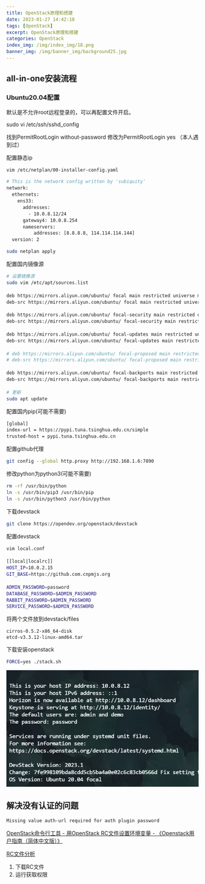 ```yaml
---
title: OpenStack原理和搭建
date: 2023-01-27 14:42:18
tags: [OpenStack]
excerpt: OpenStack原理和搭建
categories: OpenStack
index_img: /img/index_img/18.png
banner_img: /img/banner_img/background25.jpg
---
```


## all-in-one安装流程
### Ubuntu20.04配置

默认是不允许root远程登录的，可以再配置文件开启。

sudo vi /etc/ssh/sshd_config

找到PermitRootLogin without-password 修改为PermitRootLogin yes （本人遇到过）

配置静态ip

```bash
vim /etc/netplan/00-installer-config.yaml 
```

```bash 
# This is the network config written by 'subiquity'
network:
  ethernets:
    ens33:
      addresses:
        - 10.0.8.12/24
      gateway4: 10.0.8.254
      nameservers:
          addresses: [8.8.8.8, 114.114.114.144]
  version: 2
```

```bash
sudo netplan apply
```

配置国内镜像源
```bash
# 设置镜像源
sudo vim /etc/apt/sources.list

deb https://mirrors.aliyun.com/ubuntu/ focal main restricted universe multiverse
deb-src https://mirrors.aliyun.com/ubuntu/ focal main restricted universe multiverse

deb https://mirrors.aliyun.com/ubuntu/ focal-security main restricted universe multiverse
deb-src https://mirrors.aliyun.com/ubuntu/ focal-security main restricted universe multiverse

deb https://mirrors.aliyun.com/ubuntu/ focal-updates main restricted universe multiverse
deb-src https://mirrors.aliyun.com/ubuntu/ focal-updates main restricted universe multiverse

# deb https://mirrors.aliyun.com/ubuntu/ focal-proposed main restricted universe multiverse
# deb-src https://mirrors.aliyun.com/ubuntu/ focal-proposed main restricted universe multiverse

deb https://mirrors.aliyun.com/ubuntu/ focal-backports main restricted universe multiverse
deb-src https://mirrors.aliyun.com/ubuntu/ focal-backports main restricted universe multiverse

# 更新
sudo apt update
```

配置国内pip(可能不需要)
```bash
[global]
index-url = https://pypi.tuna.tsinghua.edu.cn/simple
trusted-host = pypi.tuna.tsinghua.edu.cn
```

配置github代理

```bash
git config --global http.proxy http://192.168.1.6:7890
```

修改python为python3(可能不需要)
```bash
rm -rf /usr/bin/python 
ln -s /usr/bin/pip3 /usr/bin/pip
ln -s /usr/bin/python3 /usr/bin/python
```

下载devstack
```bash
git clone https://opendev.org/openstack/devstack
```
配置devstack
```bash
vim local.conf

[[local|localrc]]
HOST_IP=10.0.2.15
GIT_BASE=https://github.com.cnpmjs.org

ADMIN_PASSWORD=password
DATABASE_PASSWORD=$ADMIN_PASSWORD
RABBIT_PASSWORD=$ADMIN_PASSWORD
SERVICE_PASSWORD=$ADMIN_PASSWORD
```
将两个文件放到devstack/files
```
cirros-0.5.2-x86_64-disk
etcd-v3.3.12-linux-amd64.tar
```

下载安装openstack
```bash
FORCE=yes ./stack.sh
```

![](https://raw.githubusercontent.com/univwang/img/master/20230201011935.png)


## 解决没有认证的问题
```bash
Missing value auth-url required for auth plugin password
```
[OpenStack命令行工具 - 用OpenStack RC文件设置环境变量 - 《Openstack用户指南（简体中文版）》](https://www.bookstack.cn/read/openstack-end-user-guide-simplified-chinese/openstack_command_line_clients-cli_set_environment_variables_using_openstack_rc.md)

[RC文件分析](https://blog.csdn.net/u013469753/article/details/106623962)

1. 下载RC文件
2. 运行获取权限